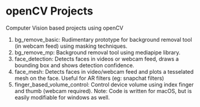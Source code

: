 # openCV Projects
Computer Vision based projects using openCV

1) bg_remove_basic: Rudimentary prototype for background removal tool (in webcam feed) using masking techniques.
2) bg_remove_mp: Background removal tool using mediapipe library.
3) face_detection: Detects faces in videos or webcam feed, draws a bounding box and shows detection confidence.
4) face_mesh: Detects faces in video/webcam feed and plots a tesselated mesh on the face. Useful for AR filters (eg: snapchat filters)
5) finger_based_volume_control: Control device volume using index finger and thumb (webcam required). 
                                Note: Code is written for macOS, but is easily modifiable for windows as well.
